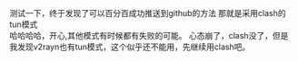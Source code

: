 ﻿测试一下，终于发现了可以百分百成功推送到github的方法
那就是采用clash的tun模式  
哈哈哈哈，开心,其他模式有时候都有失败的可能。
心态崩了，clash没了，但是我发现v2rayn也有tun模式，这个似乎还不能用，先继续用clash吧。